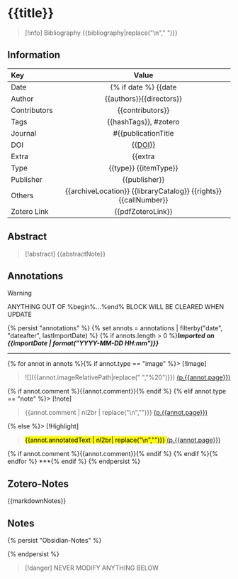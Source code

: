 # {{title}}
> [!info] Bibliography
> {{bibliography|replace("\n"," ")}}

## Information

| Key          |                                   Value                                   |
| :----------- | :-----------------------------------------------------------------------: |
| Date         |                  {% if date %}                    {{date                  | format("YYYY-MM")}} {% endif %} |
| Author       |                         {{authors}}{{directors}}                          |
| Contributors |                             {{contributors}}                              |
| Tags         |                           {{hashTags}}, #zotero                           |
| Journal      |                            #{{publicationTitle                            | replace(" ","-")}}              |
| DOI          |                            [{{DOI}}]({{url}})                             |
| Extra        |                                  {{extra                                  | replace("\n","\t")}}            |
| Type         |                           {{type}} {{itemType}}                           |
| Publisher    |                               {{publisher}}                               |
| Others       | {{archiveLocation}}    {{libraryCatalog}}    {{rights}}    {{callNumber}} |
| Zotero Link  |                             {{pdfZoteroLink}}                             |

## Abstract
> [!abstract]
> {{abstractNote}}

## Annotations
> [!warning]
> ANYTHING OUT OF %begin%...%end% BLOCK WILL BE CLEARED WHEN UPDATE

{% persist "annotations" %}
{% set annots = annotations | filterby("date", "dateafter", lastImportDate) %}
{% if annots.length > 0 %}***Imported on {{importDate | format("YYYY-MM-DD HH:mm")}}***
***
{% for annot in annots %}{% if annot.type == "image" %}> [!Image]
> ![]({{annot.imageRelativePath|replace(" ","%20")}})  [(p.{{annot.page}})](zotero://open-pdf/library/items/{{annot.attachment.itemKey}}?page={{annot.page}}&annotation={{annot.id}})

{% if annot.comment %}{{annot.comment}}{% endif %}
{% elif annot.type == "note" %}> [!note]
> <span style="color: {{annot.color}}">{{annot.comment | nl2br | replace("\n","")}} </span> [(p.{{annot.page}})](zotero://open-pdf/library/items/{{annot.attachment.itemKey}}?page={{annot.page}}&annotation={{annot.id}})

{% else %}> [!Highlight]
> <mark style="background: {{annot.color}}">{{annot.annotatedText | nl2br| replace("\n","")}} </mark> [(p.{{annot.page}})](zotero://open-pdf/library/items/{{annot.attachment.itemKey}}?page={{annot.page}}&annotation={{annot.id}})

{% if annot.comment %}{{annot.comment}}{% endif %}
{% endif %}{% endfor %}
***{% endif %}
{% endpersist %}

## Zotero-Notes

{{markdownNotes}}


## Notes
{% persist "Obsidian-Notes" %}



{% endpersist %}
> [!danger]
> NEVER MODIFY ANYTHING BELOW